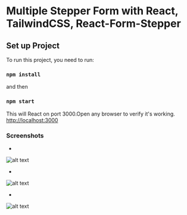 # Multiple Stepper Form with React, TailwindCSS,  React-Form-Stepper


## Set up Project

To run this project, you need to run:

### `npm install`
and then
### `npm start`
This will React on port 3000.Open any browser to verify it's working.
[http://localhost:3000](http://localhost:3000) 


### Screenshots
*
 ![alt text](https://i.ibb.co/bF5h40p/Screenshot-1.png)

 *
![alt text](https://i.ibb.co/hMyrBDX/Screenshot-2.png)

*
![alt text](https://i.ibb.co/C64v42V/Screenshot-3.png)

